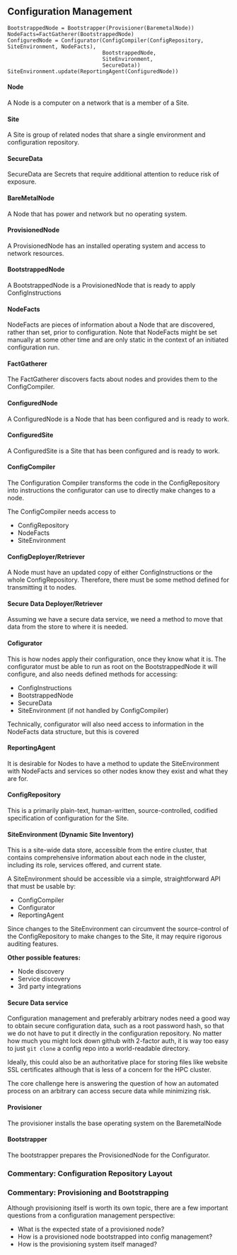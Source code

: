 ## Configuration Management

```
BootstrappedNode = Bootstrapper(Provisioner(BaremetalNode))
NodeFacts=FactGatherer(BootstrappedNode)
ConfiguredNode = Configurator(ConfigCompiler(ConfigRepository, SiteEnvironment, NodeFacts),
                              BootstrappedNode,
                              SiteEnvironment,
                              SecureData))
SiteEnvironment.update(ReportingAgent(ConfiguredNode))
```

#### Node

A Node is a computer on a network that is a member of a Site.

#### Site

A Site is group of related nodes that share a single environment and configuration repository.

#### SecureData

SecureData are Secrets that require additional attention to reduce risk of exposure.

#### BareMetalNode

A Node that has power and network but no operating system.

#### ProvisionedNode

A ProvisionedNode has an installed operating system and access to network resources.

#### BootstrappedNode

A BootstrappedNode is a ProvisionedNode that is ready to apply ConfigInstructions

#### NodeFacts

NodeFacts are pieces of information about a Node that are discovered, rather than set, prior to configuration.  Note that NodeFacts might be set manually at some other time and are only static in the context of an initiated configuration run.

#### FactGatherer

The FactGatherer discovers facts about nodes and provides them to the ConfigCompiler.

#### ConfiguredNode

A ConfiguredNode is a Node that has been configured and is ready to work.

#### ConfiguredSite

A ConfiguredSite is a Site that has been configured and is ready to work.

#### ConfigCompiler

The Configuration Compiler transforms the code in the ConfigRepository into instructions the configurator can use to directly make changes to a node.

The ConfigCompiler needs access to

  * ConfigRepository
  * NodeFacts
  * SiteEnvironment

#### ConfigDeployer/Retriever

A Node must have an updated copy of either ConfigInstructions or the whole ConfigRepository.  Therefore, there must be some method defined for transmitting it to nodes.

#### Secure Data Deployer/Retriever

Assuming we have a secure data service, we need a method to move that data from the store to where it is needed.

#### Cofigurator

This is how nodes apply their configuration, once they know what it is.  The configurator must be able to run as root on the BootstrappedNode it will configure, and also needs defined methods for accessing:

  * ConfigInstructions
  * BootstrappedNode
  * SecureData
  * SiteEnvironment (if not handled by ConfigCompiler)

Technically, configurator will also need access to information in the NodeFacts data structure, but this is covered 

#### ReportingAgent

It is desirable for Nodes to have a method to update the SiteEnvironment with NodeFacts and services so other nodes know they exist and what they are for.

#### ConfigRepository

This is a primarily plain-text, human-written, source-controlled, codified specification of configuration for the Site.

#### SiteEnvironment (Dynamic Site Inventory)

This is a site-wide data store, accessible from the entire cluster, that contains comprehensive information about each node in the cluster, including its role, services offered, and current state.

A SiteEnvironment should be accessible via a simple, straightforward API that must be usable by:
  * ConfigCompiler
  * Configurator
  * ReportingAgent

Since changes to the SiteEnvironment can circumvent the source-control of the ConfigRepository to make changes to the Site, it may require rigorous auditing features.

**Other possible features:**

  * Node discovery
  * Service discovery
  * 3rd party integrations

#### Secure Data service

Configuration management and preferably arbitrary nodes need a good way to obtain secure configuration data, such as a root password hash, so that we do not have to put it directly in the configuration repository.  No matter how much you might lock down github with 2-factor auth, it is way too easy to just `git clone` a config repo into a world-readable directory.

Ideally, this could also be an authoritative place for storing files like website SSL certificates although that is less of a concern for the HPC cluster.

The core challenge here is answering the question of how an automated process on an arbitrary can access secure data while minimizing risk.

#### Provisioner

The provisioner installs the base operating system on the BaremetalNode

#### Bootstrapper

The bootstrapper prepares the ProvisionedNode for the Configurator.

### Commentary: Configuration Repository Layout

### Commentary: Provisioning and Bootstrapping

Although provisioning itself is worth its own topic, there are a few important questions from a configuration management perspective:
  * What is the expected state of a provisioned node?
  * How is a provisioned node bootstrapped into config management?
  * How is the provisioning system itself managed?
